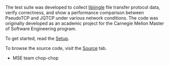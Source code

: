 The test suite was developed to collect [libjingle](http://code.google.com/apis/talk/libjingle/) file transfer protocol data, verify correctness, and show a performance comparison between PseudoTCP and JQTCP under various network conditions. The code was originally developed as an academic project for the Carnegie Mellon Master of Software Engineering program.

To get started, read the [Setup](http://code.google.com/p/libjingletestsuite/wiki/Setup).

To browse the source code, visit the [Source](http://code.google.com/p/libjingletestsuite/source) tab.

- MSE team chop-chop